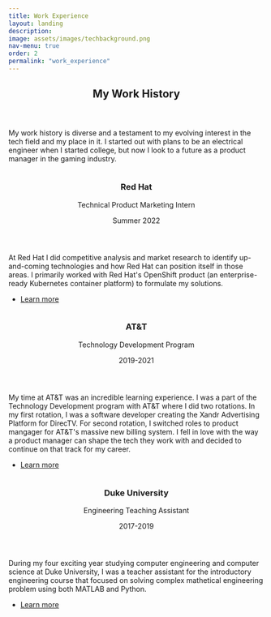 ```yaml
---
title: Work Experience
layout: landing
description:
image: assets/images/techbackground.png
nav-menu: true
order: 2
permalink: "work_experience"
---
```


<!-- Main -->
<div id="main">

<!-- One -->
<section id="one">
	<div class="inner">
		<header class="major">
			<h2>My Work History</h2>
		</header>
		<p>My work history is diverse and a testament to my evolving interest in the tech field and my place in it. I started out with plans to be an electrical engineer when I started college, but now I look to a future as a product manager in the gaming industry.</p>
	</div>
</section>

<!-- Two -->
<section id="two" class="spotlights">
	<section>
		<a href="https://www.redhat.com/en" target="_blank" rel="noopener noreferrer" class="image">
			<img src="{% link assets/images/redhat.png %}" alt="" data-position="center center" />
		</a>
		<div class="content">
			<div class="inner">
				<header class="major">
					<h3>Red Hat</h3>
					<p>Technical Product Marketing Intern</p>
					<p>Summer 2022</p>
				</header>
				<p>At Red Hat I did competitive analysis and market research to identify up-and-coming technologies and how Red Hat can position itself in those areas. I primarily worked with Red Hat's OpenShift product (an enterprise-ready Kubernetes container platform) to formulate my solutions.</p>
				<ul class="actions">
					<li><a href="https://www.redhat.com/en" target="_blank" rel="noopener noreferrer" class="button">Learn more</a></li>
				</ul>
			</div>
		</div>
	</section>
	<section>
		<a href="https://www.att.com/" target="_blank" rel="noopener noreferrer" class="image">
			<img src="{% link assets/images/att.png %}" alt="" data-position="top center" />
		</a>
		<div class="content">
			<div class="inner">
				<header class="major">
					<h3>AT&T</h3>
					<p>Technology Development Program</p>
					<p>2019-2021</p>
				</header>
				<p>My time at AT&T was an incredible learning experience. I was a part of the Technology Development program with AT&T where I did two rotations. In my first rotation, I was a software developer creating the Xandr Advertising Platform for DirecTV. For second rotation, I switched roles to product mangager for AT&T's massive new billing system. I fell in love with the way a product manager can shape the tech they work with and decided to continue on that track for my career.</p>
				<ul class="actions">
					<li><a href="https://www.att.com/" target="_blank" rel="noopener noreferrer" class="button">Learn more</a></li>
				</ul>
			</div>
		</div>
	</section>
	<section>
		<a href="https://pratt.duke.edu/" target="_blank" rel="noopener noreferrer" class="image">
			<img src="{% link assets/images/duke.png %}" alt="" data-position="25% 25%" />
		</a>
		<div class="content">
			<div class="inner">
				<header class="major">
					<h3>Duke University</h3>
					<p>Engineering Teaching Assistant</p>
					<p>2017-2019</p>
				</header>
				<p>During my four exciting year studying computer engineering and computer science at Duke University, I was a teacher assistant for the introductory engineering course that focused on solving complex mathetical engineering problem using both MATLAB and Python.</p>
				<ul class="actions">
					<li><a href="https://pratt.duke.edu/" target="_blank" rel="noopener noreferrer" class="button">Learn more</a></li>
				</ul>
			</div>
		</div>
	</section>
</section>

</div>
